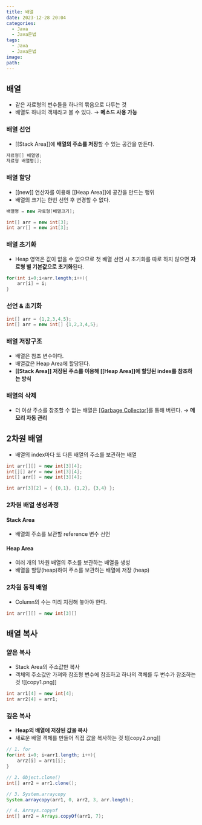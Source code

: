 ```yaml
---
title: 배열
date: 2023-12-28 20:04
categories:
  - Java
  - Java문법
tags:
  - Java
  - Java문법
image: 
path:
---
```


## 배열
- 같은 자료형의 변수들을 하나의 묶음으로 다루는 것
- 배열도 하나의 객체라고 볼 수 있다. → **메소드 사용 가능**

### 배열 선언
- [[Stack Area]]에 **배열의 주소를 저장**할 수 있는 공간을 만든다.

```java
자료형[] 배열명;
자료형 배열명[];
```

### 배열 할당
- [[new]] 연산자를 이용해 [[Heap Area]]에 공간을 만드는 행위
- 배열의 크기는 한번 선언 후 변경할 수 없다.

```java
배열명 = new 자료형[배열크기];

int[] arr = new int[3];
int arr[] = new int[3];
```

### 배열 초기화
+ Heap 영역은 값이 없을 수 없으므로 첫 배열 선언 시 초기화를 따로 하지 않으면 **자료형 별 기본값으로 초기화**된다.

```java
for(int i=0;i<arr.length;i++){
	arr[i] = i;
}
```


### 선언 & 초기화

```java
int[] arr = {1,2,3,4,5};
int[] arr = new int[] {1,2,3,4,5};
```

### 배열 저장구조
- 배열은 참조 변수이다.
- 배열값은 Heap Area에 할당된다.
- **[[Stack Area]] 저장된 주소를 이용해 [[Heap Area]]에 할당된 index를 참조하는 방식**

### 배열의 삭제
- 더 이상 주소를 참조할 수 없는 배열은 [[Garbage Collector]](GC)를 통해 버린다. → **메모리 자동 관리**


## 2차원 배열

- 배열의 index마다 또 다른 배열의 주소를 보관하는 배열

```java
int arr[][] = new int[3][4];
int[][] arr = new int[3][4];
int[] arr[] = new int[3][4];

int arr[3][2] = { {0,1}, {1,2}, {3,4} };
```


### 2차원 배열 생성과정

#### Stack Area
+ 배열의 주소를 보관할 reference 변수 선언

#### Heap Area
+ 여러 개의 1차원 배열의 주소를 보관하는 배열을 생성
+ 배열을 할당(heap)하여 주소를 보관하는 배열에 저장 (heap) 

### 2차원 동적 배열
- Column의 수는 미리 지정해 놓아야 한다.

```java
int arr[][] = new int[3][]
```

## 배열 복사

### 얕은 복사

- Stack Area의 주소값만 복사
- 객체의 주소값만 가져와 참조형 변수에 참조하고 하나의 객체를 두 변수가 참조하는 것
![[copy1.png]]


```java
int arr1[4] = new int[4];
int arr2[4] = arr1;
```    

### 깊은 복사

- **Heap의 배열에 저장된 값을 복사**
- 새로운 배열 객체를 만들어 직접 값을 복사하는 것
![[copy2.png]]

```java
// 1. for
for(int i=0; i<arr1.length; i++){
	arr2[i] = arr1[i];
}

// 2. Object.clone()
int[] arr2 = arr1.clone(); 

// 3. System.arraycopy
System.arraycopy(arr1, 0, arr2, 3, arr.length); 

// 4. Arrays.copyof
int[] arr2 = Arrays.copyOf(arr1, 7); 
```